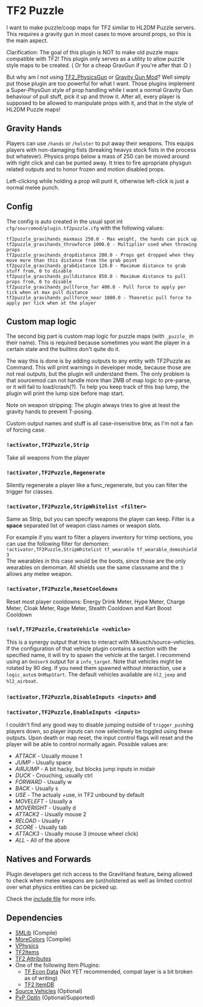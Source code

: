 # TF2 Puzzle

I want to make puzzle/coop maps for TF2 similar to HL2DM Puzzle servers.
This requires a gravity gun in most cases to move around props, so this is the main aspect.

Clarification: The goal of this plugin is NOT to make old puzzle maps compatible with TF2!
This plugin only serves as a utility to allow puzzle style maps to be created.
( Or for a cheap GravGun if you're after that :D )

But why am I not using [TF2_PhysicsGun](https://github.com/BattlefieldDuck/TF2_PhysicsGun) or
[Gravity Gun Mod](https://forums.alliedmods.net/showthread.php?p=1294817)?
Well simply put those plugin are too powerful for what I want. Those plugins implement a
Super-PhysGun style of prop handling while I want a normal Gravity Gun behaviour of pull stuff,
pick it up and throw it. After all, every player is supposed to be allowed to manipulate props
with it, and that in the style of HL2DM Puzzle maps!

## Gravity Hands

Players can use `/hands` or `/holster` to put away their weapons. 
This equips players with non-damaging fists (breaking heavys stock fists in the process but whatever).
Physics props below a mass of 250 can be moved around with right click and can be punted away.
It tries to fire apropriate physgun related outputs and to honor frozen and motion disabled props.

Left-clicking while holding a prop will punt it, otherwise left-click is just a normal melee punch.

## Config

The config is auto created in the usual spot int `cfg/sourcemod/plugin.tf2puzzle.cfg` with the following values:
```
tf2puzzle_gravihands_maxmass 250.0 - Max weight, the hands can pick up
tf2puzzle_gravihands_throwforce 1000.0 - Multiplier used when throwing props
tf2puzzle_gravihands_dropdistance 200.0 - Props get dropped when they move more than this distance from the grab point
tf2puzzle_gravihands_grabdistance 120.0 - Maximum distance to grab stuff from, 0 to disable
tf2puzzle_gravihands_pulldistance 850.0 - Maximum distance to pull props from, 0 to disable
tf2puzzle_gravihands_pullforce_far 400.0 - Pull force to apply per tick when at max pull distance
tf2puzzle_gravihands_pullforce_near 1000.0 - Theoretic pull force to apply per tick when at the player
```

## Custom map logic

The second big part is custom map logic for puzzle maps (with `_puzzle_` in their name). This is required
because sometimes you want the player in a certain state and the builtins don't quite do it.

The way this is done is by adding outputs to any entity with TF2Puzzle as Command. This will print warnings
in developer mode, because those are not real outputs, but the plugin will understand them. The only problem
is that sourcemod can not handle more than 2MB of map logic to pre-parse, or it will fail to load/crash(?).
To help you keep track of this bsp lump, the plugin will print the lump size before map start.

Note on weapon stripping: The plugin always tries to give at least the gravity hands to prevent T-posing.

Custom output names and stuff is all case-insensitive btw, as I'm not a fan of forcing case.

### `!activator,TF2Puzzle,Strip`
Take all weapons from the player

### `!activator,TF2Puzzle,Regenerate`
Silently regenerate a player like a func_regenerate, but you can filter the trigger for classes.

### `!activator,TF2Puzzle,StripWhitelist <filter>`
Same as Strip, but you can specify weapons the player can keep.
Filter is a **space** separated list of weapon class names or weapon slots.

For example if you want to filter a players inventory for trimp sections, you can use the following filter
for demomen:   
`!activator,TF2Puzzle,StripWhitelist tf_wearable tf_wearable_demoshield 3`    
The wearables in this case would be the boots, since those are the only wearables on demoman. All shields
use the same classname and the `3` allows any melee weapon.

### `!activator,TF2Puzzle,ResetCooldowns`
Reset most player cooldowns:
Energy Drink Meter, Hype Meter, Charge Meter, Cloak Meter, Rage Meter, Stealth Cooldown and Kart Boost Cooldown

### `!self,TF2Puzzle,CreateVehicle <vehicle>`
This is a synergy output that tries to interact with Mikusch/source-vehicles. If the configuration of
that vehicle plugin contains a section with the specified name, it will try to spawn the vehicle at the
target. I recommend using an `OnUserX` output for a `info_target`. Note that vehicles might be rotated by
90 deg. If you need them spawned without interaction, use a `logic_auto`s `OnMapStart`. The default
vehicles available are `hl2_jeep` and `hl2_airboat`.

### `!activator,TF2Puzzle,DisableInputs <inputs>` and
### `!activator,TF2Puzzle,EnableInputs <inputs>`

I couldn't find any good way to disable jumping outside of `trigger_push`ing players down, so player inputs can
now selectively be toggled using these outputs. Upon death or map reset, the input control flags will reset and
the player will be able to control normally again.
Possible values are:
* *ATTACK* - Usually mouse 1
* *JUMP* - Usually space
* *AIRJUMP* - A bit hacky, but blocks jump inputs in midair
* *DUCK* - Crouching, usually ctrl
* *FORWARD* - Usually w
* *BACK* - Usually s
* *USE* - The actualy +use, in TF2 unbound by default
* *MOVELEFT* - Usually a
* *MOVERIGHT* - Usually d
* *ATTACK2* - Usually mouse 2
* *RELOAD* - Usually r
* *SCORE* - Usually tab
* *ATTACK3* - Usually mouse 3 (mouse wheel click)
* *ALL* - All of the above

## Natives and Forwards

Plugin developers get rich access to the GraviHand feature, being allowed to check when melee weapons are 
(un)holstered as well as limited control over what physics entities can be picked up.

Check the [include file](https://github.com/DosMike/TF2-Puzzle/blob/master/tf2puzzle.inc) for more info.

## Dependencies

* [SMLib](https://github.com/bcserv/smlib/tree/transitional_syntax) (Compile)
* [MoreColors](https://raw.githubusercontent.com/DoctorMcKay/sourcemod-plugins/master/scripting/include/morecolors.inc) (Compile)
* [VPhysics](https://forums.alliedmods.net/showthread.php?t=136350?t=136350)
* [TF2Items](https://forums.alliedmods.net/showthread.php?p=1050170?p=1050170)
* [TF2 Attributes](https://github.com/nosoop/tf2attributes)
* One of the following Item Plugins:
  * [TF Econ Data](https://github.com/nosoop/SM-TFEconData) (Not YET recommended, compat layer is a bit broken as of writing)
  * [TF2 ItemDB](https://forums.alliedmods.net/showthread.php?t=255885)
* [Source Vehicles](https://github.com/Mikusch/source-vehicles) (Optional)
* [PvP OptIn](https://github.com/DosMike/TF2-PvP-OptIn) (Optional/Supported)